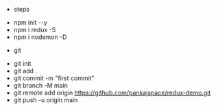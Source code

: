 * steps
- npm init --y
- npm i redux -S
- npm i nodemon -D

* git
- git init
- git add .
- git commit -m "first commit"
- git branch -M main
- git remote add origin https://github.com/pankajspace/redux-demo.git
- git push -u origin main

